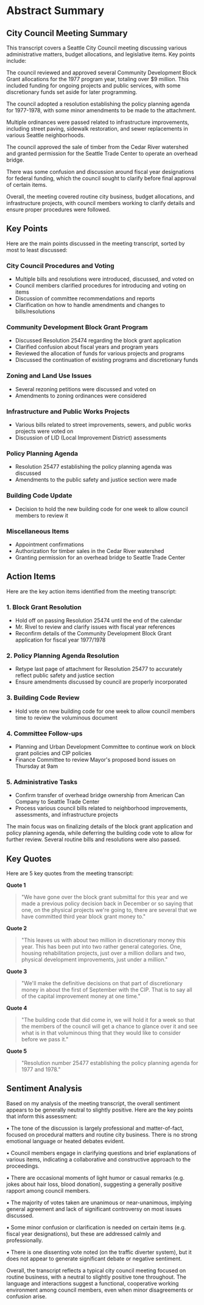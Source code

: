 # Abstract Summary

## City Council Meeting Summary

This transcript covers a Seattle City Council meeting discussing various administrative matters, budget allocations, and legislative items. Key points include:

The council reviewed and approved several Community Development Block Grant allocations for the 1977 program year, totaling over $9 million. This included funding for ongoing projects and public services, with some discretionary funds set aside for later programming.

The council adopted a resolution establishing the policy planning agenda for 1977-1978, with some minor amendments to be made to the attachment.

Multiple ordinances were passed related to infrastructure improvements, including street paving, sidewalk restoration, and sewer replacements in various Seattle neighborhoods. 

The council approved the sale of timber from the Cedar River watershed and granted permission for the Seattle Trade Center to operate an overhead bridge.

There was some confusion and discussion around fiscal year designations for federal funding, which the council sought to clarify before final approval of certain items.

Overall, the meeting covered routine city business, budget allocations, and infrastructure projects, with council members working to clarify details and ensure proper procedures were followed.

## Key Points

Here are the main points discussed in the meeting transcript, sorted by most to least discussed:

### City Council Procedures and Voting
- Multiple bills and resolutions were introduced, discussed, and voted on
- Council members clarified procedures for introducing and voting on items
- Discussion of committee recommendations and reports
- Clarification on how to handle amendments and changes to bills/resolutions

### Community Development Block Grant Program
- Discussed Resolution 25474 regarding the block grant application
- Clarified confusion about fiscal years and program years
- Reviewed the allocation of funds for various projects and programs
- Discussed the continuation of existing programs and discretionary funds

### Zoning and Land Use Issues
- Several rezoning petitions were discussed and voted on
- Amendments to zoning ordinances were considered

### Infrastructure and Public Works Projects
- Various bills related to street improvements, sewers, and public works projects were voted on
- Discussion of LID (Local Improvement District) assessments

### Policy Planning Agenda
- Resolution 25477 establishing the policy planning agenda was discussed
- Amendments to the public safety and justice section were made

### Building Code Update
- Decision to hold the new building code for one week to allow council members to review it

### Miscellaneous Items
- Appointment confirmations
- Authorization for timber sales in the Cedar River watershed
- Granting permission for an overhead bridge to Seattle Trade Center

## Action Items

Here are the key action items identified from the meeting transcript:

### 1. Block Grant Resolution
- Hold off on passing Resolution 25474 until the end of the calendar
- Mr. Rivel to review and clarify issues with fiscal year references
- Reconfirm details of the Community Development Block Grant application for fiscal year 1977/1978

### 2. Policy Planning Agenda Resolution  
- Retype last page of attachment for Resolution 25477 to accurately reflect public safety and justice section
- Ensure amendments discussed by council are properly incorporated

### 3. Building Code Review
- Hold vote on new building code for one week to allow council members time to review the voluminous document

### 4. Committee Follow-ups
- Planning and Urban Development Committee to continue work on block grant policies and CIP policies
- Finance Committee to review Mayor's proposed bond issues on Thursday at 9am

### 5. Administrative Tasks
- Confirm transfer of overhead bridge ownership from American Can Company to Seattle Trade Center
- Process various council bills related to neighborhood improvements, assessments, and infrastructure projects

The main focus was on finalizing details of the block grant application and policy planning agenda, while deferring the building code vote to allow for further review. Several routine bills and resolutions were also passed.

## Key Quotes

Here are 5 key quotes from the meeting transcript:

**Quote 1**
> "We have gone over the block grant submittal for this year and we made a previous policy decision back in December or so saying that one, on the physical projects we're going to, there are several that we have committed third year block grant money to."

**Quote 2**
> "This leaves us with about two million in discretionary money this year. This has been put into two rather general categories. One, housing rehabilitation projects, just over a million dollars and two, physical development improvements, just under a million."

**Quote 3**
> "We'll make the definitive decisions on that part of discretionary money in about the first of September with the CIP. That is to say all of the capital improvement money at one time."

**Quote 4**
> "The building code that did come in, we will hold it for a week so that the members of the council will get a chance to glance over it and see what is in that voluminous thing that they would like to consider before we pass it."

**Quote 5**
> "Resolution number 25477 establishing the policy planning agenda for 1977 and 1978."

## Sentiment Analysis

Based on my analysis of the meeting transcript, the overall sentiment appears to be generally neutral to slightly positive. Here are the key points that inform this assessment:

• The tone of the discussion is largely professional and matter-of-fact, focused on procedural matters and routine city business. There is no strong emotional language or heated debates evident.

• Council members engage in clarifying questions and brief explanations of various items, indicating a collaborative and constructive approach to the proceedings.

• There are occasional moments of light humor or casual remarks (e.g. jokes about hair loss, blood donation), suggesting a generally positive rapport among council members.

• The majority of votes taken are unanimous or near-unanimous, implying general agreement and lack of significant controversy on most issues discussed.

• Some minor confusion or clarification is needed on certain items (e.g. fiscal year designations), but these are addressed calmly and professionally.

• There is one dissenting vote noted (on the traffic diverter system), but it does not appear to generate significant debate or negative sentiment.

Overall, the transcript reflects a typical city council meeting focused on routine business, with a neutral to slightly positive tone throughout. The language and interactions suggest a functional, cooperative working environment among council members, even when minor disagreements or confusion arise.

